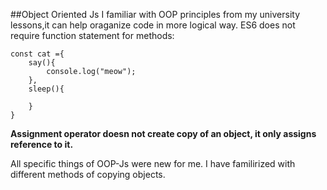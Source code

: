 ##Object Oriented Js
I familiar with OOP principles from my university lessons,it can help oraganize code in more logical way.
ES6 does not require function statement for methods:
```
const cat ={
    say(){
        console.log("meow");
    },
    sleep(){

    }
}
```
__Assignment operator doesn not create copy of an object, it only assigns reference to it.__

All specific things of OOP-Js were new for me. I  have familirized with different methods of copying objects.
